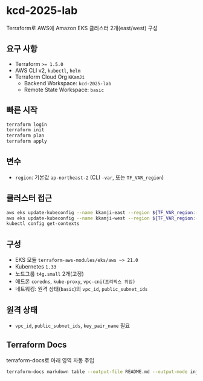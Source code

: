 # kcd-2025-lab

Terraform로 AWS에 Amazon EKS 클러스터 2개(east/west) 구성

## 요구 사항

- Terraform `>= 1.5.0`
- AWS CLI v2, `kubectl`, `helm`
- Terraform Cloud Org `KKamJi`
  - Backend Workspace: `kcd-2025-lab`
  - Remote State Workspace: `basic`

## 빠른 시작

```bash
terraform login
terraform init
terraform plan
terraform apply
```

## 변수

- `region`: 기본값 `ap-northeast-2` (CLI `-var`, 또는 `TF_VAR_region`)

## 클러스터 접근

```bash
aws eks update-kubeconfig --name kkamji-east --region ${TF_VAR_region:-ap-northeast-2}
aws eks update-kubeconfig --name kkamji-west --region ${TF_VAR_region:-ap-northeast-2}
kubectl config get-contexts
```

## 구성

- EKS 모듈 `terraform-aws-modules/eks/aws ~> 21.0`
- Kubernetes `1.33`
- 노드그룹 `t4g.small` 2개(고정)
- 애드온 `coredns`, `kube-proxy`, `vpc-cni(프리픽스 위임)`
- 네트워킹: 원격 상태(`basic`)의 `vpc_id`, `public_subnet_ids`

## 원격 상태

- `vpc_id`, `public_subnet_ids`, `key_pair_name` 필요

## Terraform Docs

terraform-docs로 아래 영역 자동 주입

```bash
terraform-docs markdown table --output-file README.md --output-mode inject .
```

<!-- BEGIN_TF_DOCS -->
<!-- END_TF_DOCS -->
